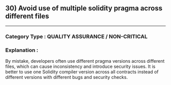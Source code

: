 ## 30) Avoid use of multiple solidity pragma across different files


---

### **Category Type** : QUALITY ASSURANCE / NON-CRITICAL


### **Explanation** : 

By mistake, developers often use different pragma versions across different files, which can cause inconsistency and introduce security issues.
It is better to use one Solidity compiler version across all contracts instead of different versions with different bugs and security checks.

